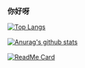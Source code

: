 ### 你好呀

<!--
**YanjieZe/YanjieZe** is a ✨ _special_ ✨ repository because its `README.md` (this file) appears on your GitHub profile.


- 🔭 I’m currently working on Machine Learning
- 🌱 I’m currently learning Machine Learning.
- 🤔 I’m looking for help with **Dalao**
- 💬 Ask me about SJTU
- 📫 How to reach me: zeyanjie@sjtu.edu.cn
-->

[![Top Langs](https://github-readme-stats.vercel.app/api/top-langs/?username=YanjieZe&layout=compact)](https://github.com/anuraghazra/github-readme-stats)
</br>
</br>
[![Anurag's github stats](https://github-readme-stats.vercel.app/api?username=YanjieZe&show_icons=true&theme=buefy)](https://github.com/anuraghazra/github-readme-stats)
</br>
</br>
[![ReadMe Card](https://github-readme-stats.vercel.app/api/pin/?username=YanjieZe&repo=StatisticalLearningMethod&theme=buefy)](https://github.com/anuraghazra/github-readme-stats)

